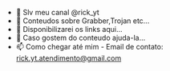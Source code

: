 - 👋 Slv meu canal @rick_yt
- 👀 Conteudos sobre Grabber,Trojan etc...
- 🌱 Disponibilizarei os links aqui...
- 💞️ Caso gostem do conteudo ajuda-la...
- 📫 Como chegar até mim - Email de contato: rick.yt.atendimento@gmail.com

<!---
jwuu-yf/jwuu-yf is a ✨ special ✨ repository because its `README.md` (this file) appears on your GitHub profile.
You can click the Preview link to take a look at your changes.
--->
